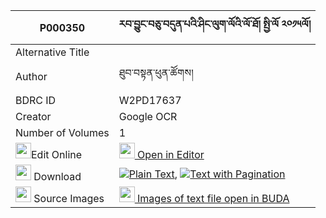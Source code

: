 |P000350|རབ་བྱུང་བཅུ་བདུན་པའི་ཤིང་ལུག་ལོའི་ལོ་ཐོ། སྤྱི་ལོ ༢༠༡༥ལོ། 
| --- | --- 
|Alternative Title |
|Author| ཐུབ་བསྟན་ཕུན་ཚོགས།
|BDRC ID | W2PD17637
|Creator | Google OCR
|Number of Volumes| 1
|<img width="25" src="https://img.icons8.com/color/25/000000/edit-property.png">Edit Online| [<img width="25" src="https://avatars.githubusercontent.com/u/45091458?s=200&v=4"> Open in Editor](http://editor.openpecha.org/P000350)
|<img width="25" src="https://img.icons8.com/fluent/48/000000/download-2.png"/>  Download | [![](https://img.icons8.com/color/20/000000/txt.png)Plain Text](https://github.com/Openpecha/P000350/releases/download/v2/rabjung_chudunpa_i_shing_luklo_plain_P000350.zip), [![](https://img.icons8.com/color/20/000000/txt.png)Text with Pagination](https://github.com/Openpecha/P000350/releases/download/v2/rabjung_chudunpa_i_shing_luklo_pages_P000350.zip)
|<img width="25" src="https://img.icons8.com/plasticine/100/000000/pictures-folder.png"/>  Source Images | [<img width="25" src="https://library.bdrc.io/icons/BUDA-small.svg"> Images of text file open in BUDA](https://library.bdrc.io/show/bdr:W2PD17637)